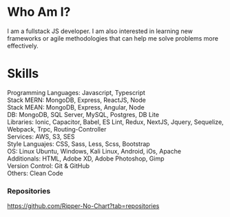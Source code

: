 # Who Am I?

I am a fullstack JS developer. I am also interested in learning new frameworks or agile methodologies that can help me solve problems more effectively.

# Skills

Programming Languages: Javascript, Typescript  
Stack MERN: MongoDB, Express, ReactJS, Node  
Stack MEAN: MongoDB, Express, Angular, Node  
DB: MongoDB, SQL Server, MySQL, Postgres, DB Lite  
Libraries: Ionic, Capacitor, Babel, ES Lint, Redux, NextJS, Jquery, Sequelize, Webpack, Trpc, Routing-Controller  
Services: AWS, S3, SES  
Style Languajes: CSS, Sass, Less, Scss, Bootstrap  
OS: Linux Ubuntu, Windows, Kali Linux, Android, iOs, Apache  
Additionals:  HTML, Adobe XD, Adobe Photoshop, Gimp  
Version Control: Git & GitHub  
Others: Clean Code  

### Repositories
https://github.com/Ripper-No-Chart?tab=repositories
